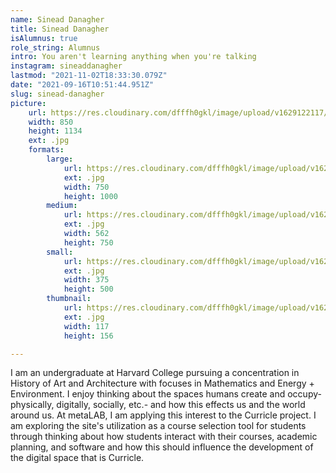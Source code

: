 ```yaml
---
name: Sinead Danagher
title: Sinead Danagher
isAlumnus: true
role_string: Alumnus
intro: You aren't learning anything when you're talking
instagram: sineaddanagher
lastmod: "2021-11-02T18:33:30.079Z"
date: "2021-09-16T10:51:44.951Z"
slug: sinead-danagher
picture:
    url: https://res.cloudinary.com/dfffh0gkl/image/upload/v1629122117/sinead_0db4ba8033.jpg
    width: 850
    height: 1134
    ext: .jpg
    formats:
        large:
            url: https://res.cloudinary.com/dfffh0gkl/image/upload/v1629122118/large_sinead_0db4ba8033.jpg
            ext: .jpg
            width: 750
            height: 1000
        medium:
            url: https://res.cloudinary.com/dfffh0gkl/image/upload/v1629122119/medium_sinead_0db4ba8033.jpg
            ext: .jpg
            width: 562
            height: 750
        small:
            url: https://res.cloudinary.com/dfffh0gkl/image/upload/v1629122119/small_sinead_0db4ba8033.jpg
            ext: .jpg
            width: 375
            height: 500
        thumbnail:
            url: https://res.cloudinary.com/dfffh0gkl/image/upload/v1629122117/thumbnail_sinead_0db4ba8033.jpg
            ext: .jpg
            width: 117
            height: 156

---
```

I am an undergraduate at Harvard College pursuing a concentration in History of Art and Architecture with focuses in Mathematics and Energy + Environment. I enjoy thinking about the spaces humans create and occupy- physically, digitally, socially, etc.- and how this effects us and the world around us. At metaLAB, I am applying this interest to the Curricle project. I am exploring the site's utilization as a course selection tool for students through thinking about how students interact with their courses, academic planning, and software and how this should influence the development of the digital space that is Curricle.